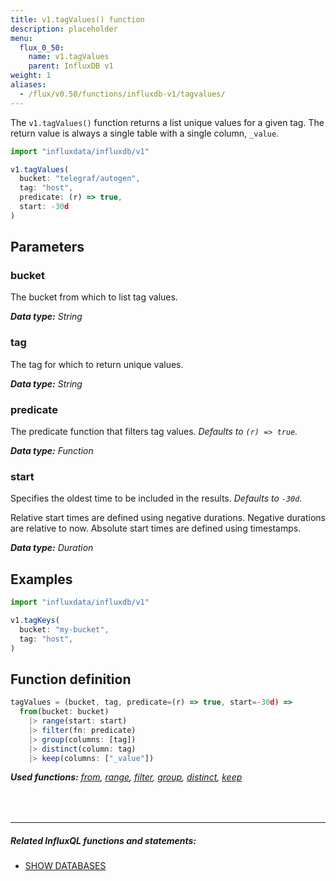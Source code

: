 ```yaml
---
title: v1.tagValues() function
description: placeholder
menu:
  flux_0_50:
    name: v1.tagValues
    parent: InfluxDB v1
weight: 1
aliases:
  - /flux/v0.50/functions/influxdb-v1/tagvalues/
---
```


The `v1.tagValues()` function returns a list unique values for a given tag.
The return value is always a single table with a single column, `_value`.


```js
import "influxdata/influxdb/v1"

v1.tagValues(
  bucket: "telegraf/autogen",
  tag: "host",
  predicate: (r) => true,
  start: -30d
)
```

## Parameters

### bucket
The bucket from which to list tag values.

_**Data type:** String_

### tag
The tag for which to return unique values.

_**Data type:** String_

### predicate
The predicate function that filters tag values.
_Defaults to `(r) => true`._

_**Data type:** Function_

### start
Specifies the oldest time to be included in the results.
_Defaults to `-30d`._

Relative start times are defined using negative durations.
Negative durations are relative to now.
Absolute start times are defined using timestamps.

_**Data type:** Duration_

## Examples
```js
import "influxdata/influxdb/v1"

v1.tagKeys(
  bucket: "my-bucket",
  tag: "host",
)
```

## Function definition
```js
tagValues = (bucket, tag, predicate=(r) => true, start=-30d) =>
  from(bucket: bucket)
    |> range(start: start)
    |> filter(fn: predicate)
    |> group(columns: [tag])
    |> distinct(column: tag)
    |> keep(columns: ["_value"])
```

_**Used functions:**
[from](/flux/v0.50/stdlib/built-in/inputs/from/),
[range](/flux/v0.50/stdlib/built-in/transformations/range/),
[filter](/flux/v0.50/stdlib/built-in/transformations/filter/),
[group](/flux/v0.50/stdlib/built-in/transformations/group/),
[distinct](/flux/v0.50/stdlib/built-in/transformations/selectors/distinct/),
[keep](/flux/v0.50/stdlib/built-in/transformations/keep/)_

<hr style="margin-top:4rem"/>

##### Related InfluxQL functions and statements:
- [SHOW DATABASES](/influxdb/latest/query_language/schema_exploration#show-databases)
